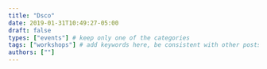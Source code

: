 ```yaml
---
title: "Dsco"
date: 2019-01-31T10:49:27-05:00
draft: false
types: ["events"] # keep only one of the categories
tags: ["workshops"] # add keywords here, be consistent with other posts.
authors: [""]
---
```

